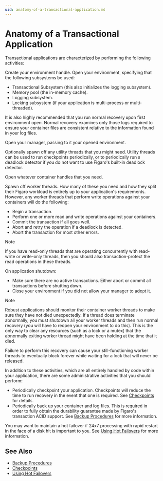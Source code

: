 ```yaml
---
uid: anatomy-of-a-transactional-application.md
---
```


# Anatomy of a Transactional Application

Transactional applications are characterized by performing the following activities:

Create your environment handle.
Open your environment, specifying that the following subsystems be used:

* Transactional Subsystem (this also initializes the logging subsystem).
* Memory pool (the in-memory cache).
* Logging subsystem.
* Locking subsystem (if your application is multi-process or multi-threaded).

It is also highly recommended that you run normal recovery upon first environment open. Normal recovery examines only those logs required to ensure your container files are consistent relative to the information found in your log files.

Open your manager, passing to it your opened environment.

Optionally spawn off any utility threads that you might need. Utility threads can be used to run checkpoints periodically, or to periodically run a deadlock detector if you do not want to use Figaro's built-in deadlock detector.

Open whatever container handles that you need.

Spawn off worker threads. How many of these you need and how they split their Figaro workload is entirely up to your application's requirements. However, any worker threads that perform write operations against your containers will do the following:

* Begin a transaction.
* Perform one or more read and write operations against your containers.
* Commit the transaction if all goes well.
* Abort and retry the operation if a deadlock is detected.
* Abort the transaction for most other errors.

>[!NOTE]
>If you have read-only threads that are operating concurrently with read-write or write-only threads, then you should also transaction-protect the read operations in these threads.

On application shutdown:

* Make sure there are no active transactions. Either abort or commit all transactions before shutting down.
* Close your environment if you did not allow your manager to adopt it.

>[!NOTE]
>Robust applications should monitor their container worker threads to make sure they have not died unexpectedly. If a thread does terminate abnormally, you must shutdown all your worker threads and then run normal recovery (you will have to reopen your environment to do this). This is the only way to clear any resources (such as a lock or a mutex) that the abnormally exiting worker thread might have been holding at the time that it died.


Failure to perform this recovery can cause your still-functioning worker threads to eventually block forever while waiting for a lock that will never be released.

In addition to these activities, which are all entirely handled by code within your application, there are some administrative activities that you should perform:

* Periodically checkpoint your application. Checkpoints will reduce the time to run recovery in the event that one is required. See [Checkpoints](xref:checkpoints.md) for details.
* Periodically back up your container and log files. This is required in order to fully obtain the durability guarantee made by Figaro's transaction ACID support. See [Backup Procedures](xref:backup-procedures.md) for more information.

You may want to maintain a hot failover if 24x7 processing with rapid restart in the face of a disk hit is important to you. See [Using Hot Failovers](xref:using-hot-failovers.md) for more information.

## See Also
* [Backup Procedures](xref:backup-procedures.md)
* [Checkpoints](xref:checkpoints.md)
* [Using Hot Failovers](xref:using-hot-failovers.md)
